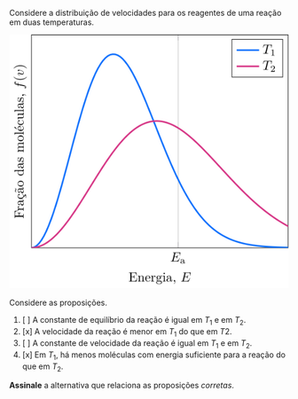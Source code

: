 Considere a distribuição de velocidades para os reagentes de uma reação em duas temperaturas.

![fração por energia](3E19-1P.svg)
 
Considere as proposições.

1. [ ] A constante de equilíbrio da reação é igual em $T_1$ e em $T_2$.
2. [x] A velocidade da reação é menor em $T_1$ do que em $T2$. 
3. [ ] A constante de velocidade da reação é igual em $T_1$ e em $T_2$.
4. [x] Em $T_1$, há menos moléculas com energia suficiente para a reação do que em $T_2$.

**Assinale** a alternativa que relaciona as proposições *corretas*.